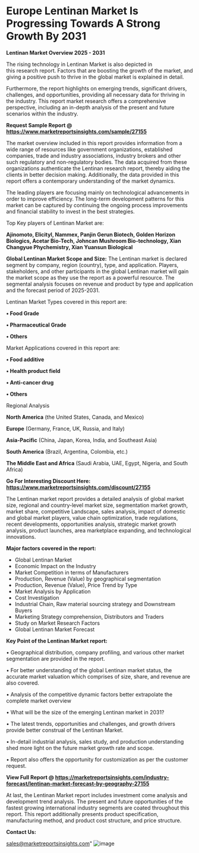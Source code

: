 # Europe Lentinan Market Is Progressing Towards A Strong Growth By 2031

<Strong> Lentinan Market Overview 2025 - 2031</strong>

The rising technology in Lentinan Market is also depicted in this research report. Factors that are boosting the growth of the market, and giving a positive push to thrive in the global market is explained in detail.

Furthermore, the report highlights on emerging trends, significant drivers, challenges, and opportunities, providing all necessary data for thriving in the industry. This report market research offers a comprehensive perspective, including an in-depth analysis of the present and future scenarios within the industry.

<strong>Request Sample Report @ <a href=https://www.marketreportsinsights.com/sample/27155>https://www.marketreportsinsights.com/sample/27155</a></strong>

The market overview included in this report provides information from a wide range of resources like government organizations, established companies, trade and industry associations, industry brokers and other such regulatory and non-regulatory bodies. The data acquired from these organizations authenticate the Lentinan research report, thereby aiding the clients in better decision making. Additionally, the data provided in this report offers a contemporary understanding of the market dynamics.

The leading players are focusing mainly on technological advancements in order to improve efficiency. The long-term development patterns for this market can be captured by continuing the ongoing process improvements and financial stability to invest in the best strategies.

Top Key players of Lentinan Market are:

<strong>Ajinomoto, Elicityl, Nammex, Panjin Gerun Biotech, Golden Horizon Biologics, Acetar Bio-Tech, Johncan Mushroom Bio-technology, Xian Changyue Phychemistry, Xian Yuansun Biological</strong>

<strong><b>Global Lentinan Market Scope and Size:</b></strong>
The Lentinan market is declared segment by company, region (country), type, and application. Players, stakeholders, and other participants in the global Lentinan market will gain the market scope as they use the report as a powerful resource. The segmental analysis focuses on revenue and product by type and application and the forecast period of 2025-2031.

Lentinan Market Types covered in this report are:

<strong>• Food Grade

• Pharmaceutical Grade

• Others</strong>

Market Applications covered in this report are:

<strong>• Food additive

• Health product field

• Anti-cancer drug

• Others</strong> 

Regional Analysis

<strong>North America</strong> (the United States, Canada, and Mexico)

<strong>Europe</strong> (Germany, France, UK, Russia, and Italy)

<strong>Asia-Pacific</strong> (China, Japan, Korea, India, and Southeast Asia)

<strong>South America</strong> (Brazil, Argentina, Colombia, etc.)

<strong>The Middle East and Africa</strong> (Saudi Arabia, UAE, Egypt, Nigeria, and South Africa)

<strong>Go For Interesting Discount Here: <a href=https://www.marketreportsinsights.com/discount/27155>https://www.marketreportsinsights.com/discount/27155</a></strong>

The Lentinan market report provides a detailed analysis of global market size, regional and country-level market size, segmentation market growth, market share, competitive Landscape, sales analysis, impact of domestic and global market players, value chain optimization, trade regulations, recent developments, opportunities analysis, strategic market growth analysis, product launches, area marketplace expanding, and technological innovations.

<strong><b>Major factors covered in the report:</b></strong>
<ul>
  <li>Global Lentinan Market </li>
  <li>Economic Impact on the Industry</li>
  <li>Market Competition in terms of Manufacturers</li>
  <li>Production, Revenue (Value) by geographical segmentation</li>
  <li>Production, Revenue (Value), Price Trend by Type</li>
  <li>Market Analysis by Application</li>
  <li>Cost Investigation</li>
  <li>Industrial Chain, Raw material sourcing strategy and Downstream Buyers</li>
  <li>Marketing Strategy comprehension, Distributors and Traders</li>
  <li>Study on Market Research Factors</li>
  <li>Global Lentinan Market Forecast</li>
</ul>

<strong><b>Key Point of the Lentinan Market report:</b></strong>

• Geographical distribution, company profiling, and various other market segmentation are provided in the report.

• For better understanding of the global Lentinan market status, the accurate market valuation which comprises of size, share, and revenue are also covered.

• Analysis of the competitive dynamic factors better extrapolate the complete market overview

• What will be the size of the emerging Lentinan market in 2031?

• The latest trends, opportunities and challenges, and growth drivers provide better construal of the Lentinan Market.

• In-detail industrial analysis, sales study, and production understanding shed more light on the future market growth rate and scope.

• Report also offers the opportunity for customization as per the customer request.

<strong><b>View Full Report @ <a href=https://marketreportsinsights.com/industry-forecast/lentinan-market-forecast-by-geography-27155>https://marketreportsinsights.com/industry-forecast/lentinan-market-forecast-by-geography-27155</a></b></strong>


At last, the Lentinan Market report includes investment come analysis and development trend analysis. The present and future opportunities of the fastest growing international industry segments are coated throughout this report. This report additionally presents product specification, manufacturing method, and product cost structure, and price structure.

<strong>Contact Us:</strong>

sales@marketreportsinsights.com"
![image](https://github.com/user-attachments/assets/fae87110-6bb1-4525-b93b-a4aa90dfc7d2)
